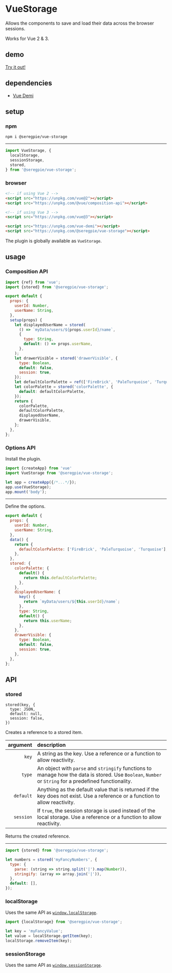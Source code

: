 # VueStorage

Allows the components to save and load their data across the browser sessions.

Works for Vue 2 & 3.

## demo

[Try it out!](https://seregpie.github.io/VueStorage/)

## dependencies

- [Vue Demi](https://github.com/antfu/vue-demi)

## setup

### npm

```shell
npm i @seregpie/vue-storage
```

---

```js
import VueStorage, {
  localStorage,
  sessionStorage,
  stored,
} from '@seregpie/vue-storage';
```

### browser

```html
<!-- if using Vue 2 -->
<script src="https://unpkg.com/vue@2"></script>
<script src="https://unpkg.com/@vue/composition-api"></script>

<!-- if using Vue 3 -->
<script src="https://unpkg.com/vue@3"></script>

<script src="https://unpkg.com/vue-demi"></script>
<script src="https://unpkg.com/@seregpie/vue-storage"></script>
```

The plugin is globally available as `VueStorage`.

## usage

### Composition API

```javascript
import {ref} from 'vue';
import {stored} from '@seregpie/vue-storage';

export default {
  props: {
    userId: Number,
    userName: String,
  },
  setup(props) {
    let displayedUserName = stored(
      () => `myData/users/${props.userId}/name`,
      {
        type: String,
        default: () => props.userName,
      },
    );
    let drawerVisible = stored('drawerVisible', {
      type: Boolean,
      default: false,
      session: true,
    });
    let defaultColorPalette = ref(['FireBrick', 'PaleTurquoise', 'Turquoise']);
    let colorPalette = stored('colorPalette', {
      default: defaultColorPalette,
    });
    return {
      colorPalette,
      defaultColorPalette,
      displayedUserName,
      drawerVisible,
    };
  },
};
```

### Options API

Install the plugin.

```javascript
import {createApp} from 'vue'
import VueStorage from '@seregpie/vue-storage';

let app = createApp({/*...*/});
app.use(VueStorage);
app.mount('body');
```

---

Define the options.

```javascript
export default {
  props: {
    userId: Number,
    userName: String,
  },
  data() {
    return {
      defaultColorPalette: ['FireBrick', 'PaleTurquoise', 'Turquoise'],
    },
  },
  stored: {
    colorPalette: {
      default() {
        return this.defaultColorPalette;
      },
    },
    displayedUserName: {
      key() {
        return `myData/users/${this.userId}/name`;
      },
      type: String,
      default() {
        return this.userName;
      },
    },
    drawerVisible: {
      type: Boolean,
      default: false,
      session: true,
    },
  },
};
```

## API

### stored

```
stored(key, {
  type: JSON,
  default: null,
  session: false,
})
```

Creates a reference to a stored item.

| argument | description |
| ---: | :--- |
| `key` | A string as the key. Use a reference or a function to allow reactivity. |
| `type` | An object with `parse` and `stringify` functions to manage how the data is stored. Use `Boolean`, `Number` or `String` for a predefined functionality. |
| `default` | Anything as the default value that is returned if the key does not exist. Use a reference or a function to allow reactivity. |
| `session` | If `true`, the session storage is used instead of the local storage. Use a reference or a function to allow reactivity. |

Returns the created reference.

---

```javascript
import {stored} from '@seregpie/vue-storage';

let numbers = stored('myFancyNumbers', {
  type: {
    parse: (string => string.split('|').map(Number)),
    stringify: (array => array.join('|')),
  },
  default: [],
});
```

### localStorage

Uses the same API as [`window.localStorage`](https://developer.mozilla.org/docs/Web/API/Window/localStorage).

```javascript
import {localStorage} from '@seregpie/vue-storage';

let key = 'myFancyValue';
let value = localStorage.getItem(key);
localStorage.removeItem(key);
```

### sessionStorage

Uses the same API as [`window.sessionStorage`](https://developer.mozilla.org/docs/Web/API/Window/sessionStorage).
